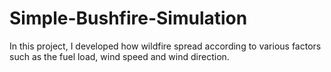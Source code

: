 # Simple-Bushfire-Simulation
In this project, I developed how wildfire spread according to various factors such as the fuel load,  wind speed and wind direction.

